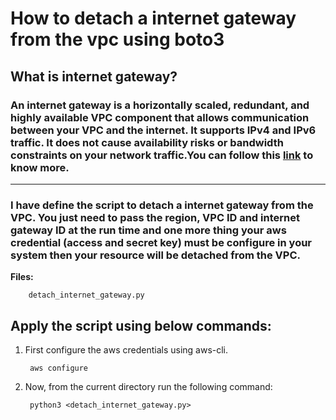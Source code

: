 # How to detach a  internet gateway from the vpc using boto3


## What is internet gateway?

### An internet gateway is a horizontally scaled, redundant, and highly available VPC component that allows communication between your VPC and the internet. It supports IPv4 and IPv6 traffic. It does not cause availability risks or bandwidth constraints on your network traffic.You can follow this [link](https://docs.aws.amazon.com/vpc/latest/userguide/VPC_Internet_Gateway.html) to know more.



-------------

### I have define the script to detach a internet gateway from the VPC. You just need to pass the region, VPC ID and internet gateway ID  at the run time and one more thing your aws credential (access and secret key) must be configure in your system then your resource will be detached from the VPC.

**Files:** 

```
    detach_internet_gateway.py
```
## Apply the script using below commands:

1. First configure the aws credentials using aws-cli.

        aws configure

2. Now, from the current directory run the following command:

        python3 <detach_internet_gateway.py>
